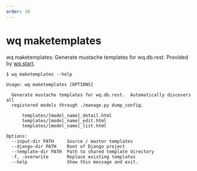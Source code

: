 ```yaml
---
order: 10
---
```


wq maketemplates
================

wq maketemplates: Generate mustache templates for wq.db.rest.
Provided by [wq.start](https://wq.io/wq.start).

```shell
$ wq maketemplates --help

Usage: wq maketemplates [OPTIONS]

  Generate mustache templates for wq.db.rest.  Automatically discovers all
  registered models through ./manage.py dump_config.

      templates/[model_name]_detail.html
      templates/[model_name]_edit.html
      templates/[model_name]_list.html

Options:
  --input-dir PATH     Source / master templates
  --django-dir PATH    Root of Django project
  --template-dir PATH  Path to shared template directory
  -f, -overwrite       Replace existing templates
  --help               Show this message and exit.
```

